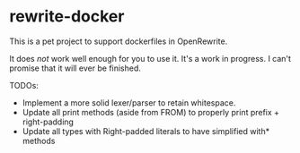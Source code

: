 # rewrite-docker

This is a pet project to support dockerfiles in OpenRewrite.

It does _not_ work well enough for you to use it. It's a work in progress. I can't promise that it will ever be finished.

TODOs:

* Implement a more solid lexer/parser to retain whitespace.
* Update all print methods (aside from FROM) to properly print prefix + right-padding
* Update all types with Right-padded literals to have simplified with* methods